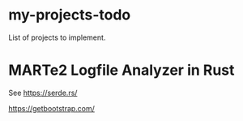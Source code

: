 # my-projects-todo
List of projects to implement.

# MARTe2 Logfile Analyzer in Rust

See https://serde.rs/

https://getbootstrap.com/


